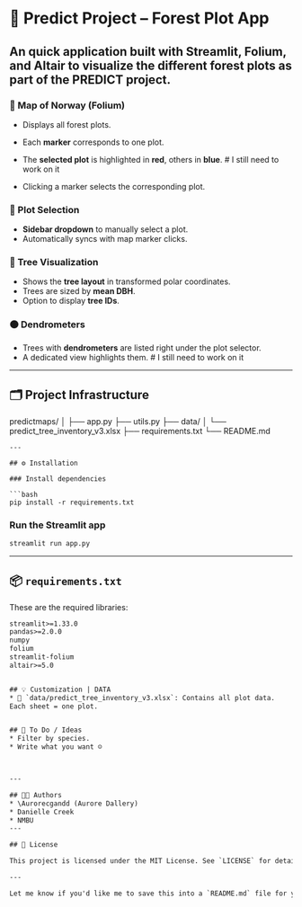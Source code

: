 # 🌲 Predict Project – Forest Plot  App

An quick application built with **Streamlit**, **Folium**, and **Altair** to visualize the different forest plots as part of the **PREDICT project**.
---


### 📍 Map of Norway (Folium)
* Displays all forest plots.
* Each **marker** corresponds to one plot.
* The **selected plot** is highlighted in **red**, others in **blue**. # I still need to work on it
  
* Clicking a marker selects the corresponding plot.

### 🧭 Plot Selection
* **Sidebar dropdown** to manually select a plot.
* Automatically syncs with map marker clicks.


### 🌳 Tree Visualization
* Shows the **tree layout** in transformed polar coordinates.
* Trees are sized by **mean DBH**.
* Option to display **tree IDs**.

### 🟠 Dendrometers
* Trees with **dendrometers** are listed right under the plot selector.
* A dedicated view highlights them. # I still need to work on it

---

## 🗂 Project Infrastructure
predictmaps/
│
├── app.py
├── utils.py
├── data/
│   └── predict_tree_inventory_v3.xlsx
├── requirements.txt
└── README.md
```
---

## ⚙️ Installation

### Install dependencies

```bash
pip install -r requirements.txt
```

### Run the Streamlit app

```bash
streamlit run app.py
```
---

## 📦 `requirements.txt`
These are the required libraries:
```txt
streamlit>=1.33.0
pandas>=2.0.0
numpy
folium
streamlit-folium
altair>=5.0


## 💡 Customization | DATA 
* 📁 `data/predict_tree_inventory_v3.xlsx`: Contains all plot data.
Each sheet = one plot.


## 🧪 To Do / Ideas
* Filter by species.
* Write what you want ☺ 



---

## 🧑‍💻 Authors
* \Aurorecgandd (Aurore Dallery)
* Danielle Creek 
* NMBU 
---

## 📜 License

This project is licensed under the MIT License. See `LICENSE` for details.

---

Let me know if you'd like me to save this into a `README.md` file for your project!

